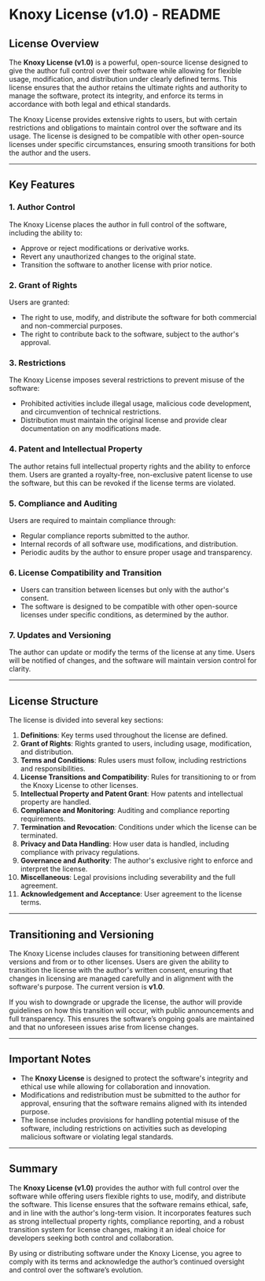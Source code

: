 # Knoxy License (v1.0) - README

## License Overview

The **Knoxy License (v1.0)** is a powerful, open-source license designed to give the author full control over their software while allowing for flexible usage, modification, and distribution under clearly defined terms. This license ensures that the author retains the ultimate rights and authority to manage the software, protect its integrity, and enforce its terms in accordance with both legal and ethical standards.

The Knoxy License provides extensive rights to users, but with certain restrictions and obligations to maintain control over the software and its usage. The license is designed to be compatible with other open-source licenses under specific circumstances, ensuring smooth transitions for both the author and the users.

---

## Key Features

### 1. Author Control
The Knoxy License places the author in full control of the software, including the ability to:
- Approve or reject modifications or derivative works.
- Revert any unauthorized changes to the original state.
- Transition the software to another license with prior notice.

### 2. Grant of Rights
Users are granted:
- The right to use, modify, and distribute the software for both commercial and non-commercial purposes.
- The right to contribute back to the software, subject to the author's approval.

### 3. Restrictions
The Knoxy License imposes several restrictions to prevent misuse of the software:
- Prohibited activities include illegal usage, malicious code development, and circumvention of technical restrictions.
- Distribution must maintain the original license and provide clear documentation on any modifications made.

### 4. Patent and Intellectual Property
The author retains full intellectual property rights and the ability to enforce them. Users are granted a royalty-free, non-exclusive patent license to use the software, but this can be revoked if the license terms are violated.

### 5. Compliance and Auditing
Users are required to maintain compliance through:
- Regular compliance reports submitted to the author.
- Internal records of all software use, modifications, and distribution.
- Periodic audits by the author to ensure proper usage and transparency.

### 6. License Compatibility and Transition
- Users can transition between licenses but only with the author's consent.
- The software is designed to be compatible with other open-source licenses under specific conditions, as determined by the author.

### 7. Updates and Versioning
The author can update or modify the terms of the license at any time. Users will be notified of changes, and the software will maintain version control for clarity.

---

## License Structure

The license is divided into several key sections:
1. **Definitions**: Key terms used throughout the license are defined.
2. **Grant of Rights**: Rights granted to users, including usage, modification, and distribution.
3. **Terms and Conditions**: Rules users must follow, including restrictions and responsibilities.
4. **License Transitions and Compatibility**: Rules for transitioning to or from the Knoxy License to other licenses.
5. **Intellectual Property and Patent Grant**: How patents and intellectual property are handled.
6. **Compliance and Monitoring**: Auditing and compliance reporting requirements.
7. **Termination and Revocation**: Conditions under which the license can be terminated.
8. **Privacy and Data Handling**: How user data is handled, including compliance with privacy regulations.
9. **Governance and Authority**: The author's exclusive right to enforce and interpret the license.
10. **Miscellaneous**: Legal provisions including severability and the full agreement.
11. **Acknowledgement and Acceptance**: User agreement to the license terms.

---

## Transitioning and Versioning

The Knoxy License includes clauses for transitioning between different versions and from or to other licenses. Users are given the ability to transition the license with the author's written consent, ensuring that changes in licensing are managed carefully and in alignment with the software's purpose. The current version is **v1.0**.

If you wish to downgrade or upgrade the license, the author will provide guidelines on how this transition will occur, with public announcements and full transparency. This ensures the software’s ongoing goals are maintained and that no unforeseen issues arise from license changes.

---

## Important Notes

- The **Knoxy License** is designed to protect the software's integrity and ethical use while allowing for collaboration and innovation.
- Modifications and redistribution must be submitted to the author for approval, ensuring that the software remains aligned with its intended purpose.
- The license includes provisions for handling potential misuse of the software, including restrictions on activities such as developing malicious software or violating legal standards.

---

## Summary

The **Knoxy License (v1.0)** provides the author with full control over the software while offering users flexible rights to use, modify, and distribute the software. This license ensures that the software remains ethical, safe, and in line with the author's long-term vision. It incorporates features such as strong intellectual property rights, compliance reporting, and a robust transition system for license changes, making it an ideal choice for developers seeking both control and collaboration.

By using or distributing software under the Knoxy License, you agree to comply with its terms and acknowledge the author’s continued oversight and control over the software’s evolution.
